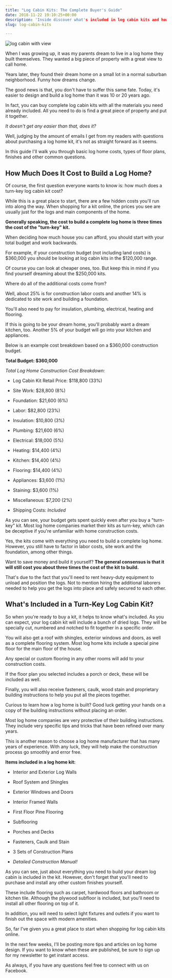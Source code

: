 ```yaml
---
title: "Log Cabin Kits: The Complete Buyer's Guide"
date: 2018-11-22 19:10:25+00:00
description: 'Inside discover what's included in log cabin kits and how much it costs to build a log home. See what most modular home builders won't tell you.'
slug: log-cabin-kits

---
```


![log cabin with view](https://www.doorwaysmagazine.com/wp-content/uploads/log_cabin_with_view.jpg)

When I was growing up, it was my parents dream to live in a log home they built themselves. They wanted a big piece of property with a great view to call home. 

Years later, they found their dream home on a small lot in a normal suburban neighborhood. Funny how dreams change. 

The good news is that, you don't have to suffer this same fate. Today, it's easier to design and build a log home than it was 10 or 20 years ago.

In fact, you can buy complete log cabin kits with all the materials you need already included. All you need to do is find a great piece of property and put it together. 

_It doesn't get any easier than that, does it?_

Well, judging by the amount of emails I get from my readers with questions about purchasing a log home kit, it's not as straight forward as it seems. 

In this guide I'll walk you through basic log home costs, types of floor plans, finishes and other common questions.



## How Much Does It Cost to Build a Log Home?



Of course, the first question everyone wants to know is: how much does a turn-key log cabin kit cost?

While this is a great place to start, there are a few hidden costs you'll run into along the way. When shopping for a kit online, the prices you see are usually just for the logs and main components of the home. 

**Generally speaking, the cost to build a complete log home is three times the cost of the "turn-key" kit.**

When deciding how much house you can afford, you should start with your total budget and work backwards. 

For example, if your construction budget (not including land costs) is $360,000 you should be looking at log cabin kits in the $120,000 range. 

Of course you can look at cheaper ones, too. But keep this in mind if you find yourself dreaming about the $250,000 kits.

Where do all of the additional costs come from? 

Well, about 25% is for construction labor costs and another 14% is dedicated to site work and building a foundation. 

You'll also need to pay for insulation, plumbing, electrical, heating and flooring. 

If this is going to be your dream home, you'll probably want a dream kitchen, too. Another 5% of your budget will go into your kitchen and appliances.

Below is an example cost breakdown based on a $360,000 construction budget.

**Total Budget: $360,000**

_Total Log Home Construction Cost Breakdown:_





  * Log Cabin Kit Retail Price: $118,800 (33%)


  * Site Work: $28,800 (8%)


  * Foundation: $21,600 (6%)


  * Labor: $82,800 (23%)


  * Insulation: $10,800 (3%)


  * Plumbing: $21,600 (6%)


  * Electrical: $18,000 (5%)


  * Heating: $14,400 (4%)


  * Kitchen: $14,400 (4%)


  * Flooring: $14,400 (4%)


  * Appliances: $3,600 (1%)


  * Staining: $3,600 (1%)


  * Miscellaneous: $7,200 (2%)


  * Shipping Costs: _Included_



As you can see, your budget gets spent quickly even after you buy a "turn-key" kit. Most log home companies market their kits as turn-key, which can be deceptive if you're unfamiliar with home construction costs. 

Yes, the kits come with everything you need to build a complete log home. However, you still have to factor in labor costs, site work and the foundation, among other things.

Want to save money and build it yourself? **The general consensus is that it will still cost you about three times the cost of the kit to build.** 

That's due to the fact that you'll need to rent heavy-duty equipment to unload and position the logs. Not to mention hiring the additional laborers needed to help you get the logs into place and safely secured to each other.



## What's Included in a Turn-Key Log Cabin Kit?



So when you're ready to buy a kit, it helps to know what's included. As you can expect, your log cabin kit will include a bunch of dried logs. They will be specially cut, numbered and notched to fit together in a specific order. 

You will also get a roof with shingles, exterior windows and doors, as well as a complete flooring system. Most log home kits include a special pine floor for the main floor of the house. 

Any special or custom flooring in any other rooms will add to your construction costs.

If the floor plan you selected includes a porch or deck, these will be included as well.

Finally, you will also receive fasteners, caulk, wood stain and proprietary building instructions to help you put all the pieces together. 

Curious to learn how a log home is built? Good luck getting your hands on a copy of the building instructions without placing an order. 

Most log home companies are very protective of their building instructions. They include very specific tips and tricks that have been refined over many years. 

This is another reason to choose a log home manufacturer that has many years of experience. With any luck, they will help make the construction process go smoothly and error free.

**Items included in a log home kit:**




  * Interior and Exterior Log Walls


  * Roof System and Shingles


  * Exterior Windows and Doors


  * Interior Framed Walls


  * First Floor Pine Flooring


  * Subflooring


  * Porches and Decks


  * Fasteners, Caulk and Stain


  * 3 Sets of Construction Plans


  * _Detailed Construction Manual!_



As you can see, just about everything you need to build your dream log cabin is included in the kit. However, don't forget that you'll need to purchase and install any other custom finishes yourself. 

These include flooring such as carpet, hardwood floors and bathroom or kitchen tile. Although the plywood subfloor is included, but you'll need to install all other flooring on top of it. 

In addition, you will need to select light fixtures and outlets if you want to finish out the space with modern amenities. 

So, far I've given you a great place to start when shopping for log cabin kits online. 

In the next few weeks, I'll be posting more tips and articles on log home design. If you want to know when these are published, be sure to sign up for my newsletter to get instant access.

As always, if you have any questions feel free to connect with us on Facebook.
